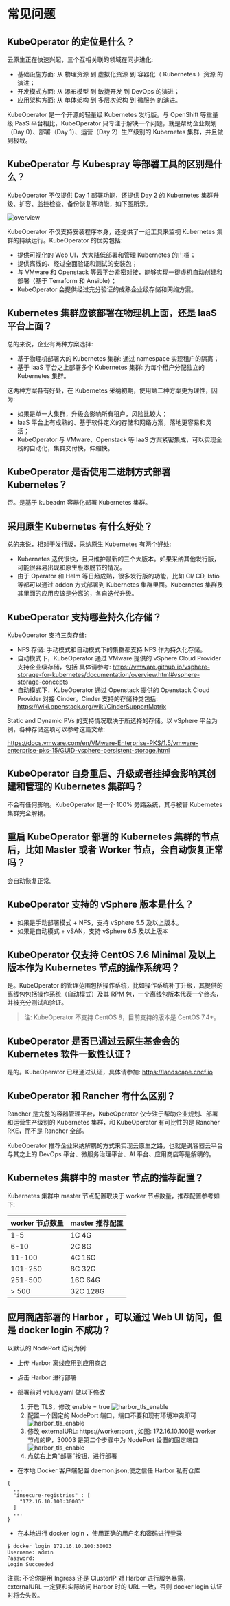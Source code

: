 # 常见问题

## KubeOperator 的定位是什么？

云原生正在快速兴起，三个互相关联的领域在同步进化: 

-  基础设施方面: 从 物理资源 到 虚拟化资源 到 容器化（ Kubernetes ）资源 的演进；
-  开发模式方面: 从 瀑布模型 到 敏捷开发 到 DevOps 的演进；
-  应用架构方面: 从 单体架构 到 多层次架构 到 微服务 的演进。

KubeOperator 是一个开源的轻量级 Kubernetes 发行版。与 OpenShift 等重量级 PaaS 平台相比，KubeOperator 只专注于解决一个问题，就是帮助企业规划（Day 0）、部署（Day 1）、运营（Day 2）生产级别的 Kubernetes 集群，并且做到极致。

## KubeOperator 与 Kubespray 等部署工具的区别是什么？

KubeOperator 不仅提供 Day 1 部署功能，还提供 Day 2 的 Kubernetes 集群升级、扩容、监控检查、备份恢复等功能，如下图所示。

![overview](img/faq/overview.png)

KubeOperator 不仅支持安装程序本身，还提供了一组工具来监视 Kubernetes 集群的持续运行。KubeOperator 的优势包括: 

-  提供可视化的 Web UI，大大降低部署和管理 Kubernetes 的门槛；
-  提供离线的、经过全面验证和测试的安装包；
-  与 VMware 和 Openstack 等云平台紧密对接，能够实现一键虚机自动创建和部署（基于 Terraform 和 Ansible）；
-  KubeOperator 会提供经过充分验证的成熟企业级存储和网络方案。

## Kubernetes 集群应该部署在物理机上面，还是 IaaS 平台上面？

总的来说，企业有两种方案选择: 

- 基于物理机部署大的 Kubernetes 集群: 通过 namespace 实现租户的隔离；
- 基于 IaaS 平台之上部署多个 Kubernetes 集群: 为每个租户分配独立的 Kubernetes 集群。

这两种方案各有好处，在 Kubernetes 采纳初期，使用第二种方案更为理性，因为: 

 - 如果是单一大集群，升级会影响所有租户，风险比较大；
 - IaaS 平台上有成熟的、基于软件定义的存储和网络方案，落地更容易和灵活；
 - KubeOperator 与 VMware、Openstack 等 IaaS 方案紧密集成，可以实现全栈的自动化，集群交付快，伸缩快。
 
## KubeOperator 是否使用二进制方式部署 Kubernetes？
    
 否。是基于 kubeadm 容器化部署 Kubernetes 集群。

## 采用原生 Kubernetes 有什么好处？

 总的来说，相对于发行版，采纳原生 Kubernetes 有两个好处: 

 - Kubernetes 迭代很快，且只维护最新的三个大版本。如果采纳其他发行版，可能很容易出现和原生版本脱节的情况。
 - 由于 Operator 和 Helm 等日趋成熟，很多发行版的功能，比如 CI/ CD, Istio 等都可以通过 addon 方式部署到 Kubernetes 集群里面。Kubernetes 集群及其里面的应用应该是分离的，各自迭代升级。

## KubeOperator 支持哪些持久化存储？

KubeOperator 支持三类存储: 

 - NFS 存储: 手动模式和自动模式下的集群都支持 NFS 作为持久化存储。
 - 自动模式下，KubeOperator 通过 VMware 提供的 vSphere Cloud Provider 支持企业级存储，包括 具体请参考:  https://vmware.github.io/vsphere-storage-for-kubernetes/documentation/overview.html#vsphere-storage-concepts
 - 自动模式下，KubeOperator 通过 Openstack 提供的 Openstack Cloud Provider 对接 Cinder。Cinder 支持的存储种类包括: https://wiki.openstack.org/wiki/CinderSupportMatrix

Static and Dynamic PVs 的支持情况取决于所选择的存储。以 vSphere 平台为例，各种存储选项可以参考这篇文章: 

 https://docs.vmware.com/en/VMware-Enterprise-PKS/1.5/vmware-enterprise-pks-15/GUID-vsphere-persistent-storage.html

## KubeOperator 自身重启、升级或者挂掉会影响其创建和管理的 Kubernetes 集群吗？

不会有任何影响。KubeOperator 是一个 100% 旁路系统，其与被管 Kubernetes 集群完全解耦。

## 重启 KubeOperator 部署的 Kubernetes 集群的节点后，比如 Master 或者 Worker 节点，会自动恢复正常吗？

会自动恢复正常。

## KubeOperator 支持的 vSphere 版本是什么？

 - 如果是手动部署模式 + NFS，支持 vSphere 5.5 及以上版本。
 - 如果是自动模式 + vSAN，支持 vSphere 6.5 及以上版本

## KubeOperator 仅支持 CentOS 7.6 Minimal 及以上版本作为 Kubernetes 节点的操作系统吗？

是。KubeOperator 的管理范围包括操作系统，比如操作系统补丁升级，其提供的离线包包括操作系统（自动模式）及其 RPM 包，一个离线包版本代表一个终态，并被充分测试和验证。

 > 注: KubeOperator 不支持 CentOS 8，目前支持的版本是 CentOS 7.4+。

## KubeOperator 是否已通过云原生基金会的 Kubernetes 软件一致性认证？

是的。KubeOperator 已经通过认证，具体请参加: https://landscape.cncf.io
  
## KubeOperator 和 Rancher 有什么区别？

Rancher 是完整的容器管理平台，KubeOperator 仅专注于帮助企业规划、部署和运营生产级别的 Kubernetes 集群，和 KubeOperator 有可比性的是 Rancher RKE，而不是 Rancher 全部。

KubeOperator 推荐企业采纳解耦的方式来实现云原生之路，也就是说容器云平台与其之上的 DevOps 平台、微服务治理平台、AI 平台、应用商店等是解耦的。
  
## Kubernetes 集群中的 master 节点的推荐配置？

Kubernetes 集群中 master 节点配置取决于 worker 节点数量，推荐配置参考如下: 

| worker 节点数量 | master 推荐配置 |
| ---- | ---- | 
| 1-5 | 1C 4G |
| 6-10 | 2C 8G |
| 11-100 | 4C 16G |
| 101-250 | 8C 32G |
| 251-500 | 16C 64G |
| > 500 |32C 128G |

## 应用商店部署的 Harbor ，可以通过 Web UI 访问，但是 docker login 不成功？

以默认的 NodePort 访问为例: 
- 上传 Harbor 离线应用到应用商店
- 点击 Harbor 进行部署
- 部署前对 value.yaml 做以下修改
  1. 开启 TLS，修改 enable = true
![harbor_tls_enable](./img/faq/harbor-tls.jpg)
  2. 配置一个固定的 NodePort 端口，端口不要和现有环境冲突即可
![harbor_tls_enable](./img/faq/harbor-nodeport.jpg)
  3. 修改 externalURL: https://worker:port , 如图: 172.16.10.100是 worker 节点的IP，30003 是第二个步骤中为 NodePort 设置的固定端口
![harbor_tls_enable](./img/faq/harbor-externalurl.jpg)
  4. 点就右上角“部署”按钮，进行部署

- 在本地 Docker 客户端配置 daemon.json,使之信任 Harbor 私有仓库
```
{
  ... 
  "insecure-registries" : [
    "172.16.10.100:30003"
  ]
  ...
}
```
- 在本地进行 docker login ，使用正确的用户名和密码进行登录
```
$ docker login 172.16.10.100:30003
Username: admin
Password:
Login Succeeded
```
注意: 不论你是用 Ingress 还是 ClusterIP 对 Harbor 进行服务暴露，externalURL 一定要和实际访问 Harbor 时的 URL 一致，否则 docker login 认证时将会失败。
